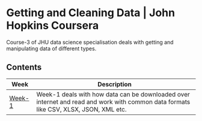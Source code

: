 # Getting and Cleaning Data | John Hopkins Coursera
Course-3 of JHU data science specialisation deals with getting and manipulating data of different types.

## Contents

| Week | Description |
|------|-------------|
|[Week-1](https://github.com/anas-aji-muhammed/datasciencecoursera/tree/master/3_Getting_and_Cleaning_Data/Week_1)| Week-1 deals with how data can be downloaded over internet and read and work with common data formats like CSV, XLSX, JSON, XML etc.|